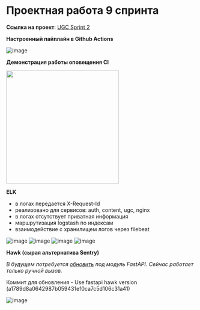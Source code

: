 # Проектная работа 9 спринта

**Ссылка на проект**: [UGC Sprint 2](https://github.com/Benrise/ugc_sprint_2)

**Настроенный пайплайн в Github Actions**

![image](https://github.com/user-attachments/assets/4767d0fa-3251-409f-bd25-10214e474dab)

**Демонстрация работы оповещения CI**

<img src="https://github.com/user-attachments/assets/da076e78-7a9d-408b-ba3e-fdb114051750" width="300"/>

**ELK**

- в логах передается X-Request-Id
- реализовано для сервисов: auth, content, ugc, nginx
- в логах отсутствует приватная информация
- маршрутизация logstash по индексам
- взаимодействие с хранилищем логов через filebeat

![image](https://github.com/user-attachments/assets/ee759c1f-cd18-4640-9d8c-9828a0b0904c)
![image](https://github.com/user-attachments/assets/148cbec7-4bdb-4665-add1-2da61d4e51c1)
![image](https://github.com/user-attachments/assets/e590dcee-608c-4b28-b5bd-a9a6984f78c6)
![image](https://github.com/user-attachments/assets/99d12f81-e2c5-4340-a905-c299cbc14f0a)


**Hawk (сырая альтернатива Sentry)**

*В будущем потребуется [обновить](https://github.com/codex-team/hawk.python/issues/28) под модуль FastAPI. Сейчас работает только ручной вызов.*

Коммит для обновления - Use fastapi hawk version (a1789d8a0642987b059431ef0ca7c5d106c31a41)

![image](https://github.com/user-attachments/assets/694fad35-9ebc-4250-92b0-aabd1d733271)
